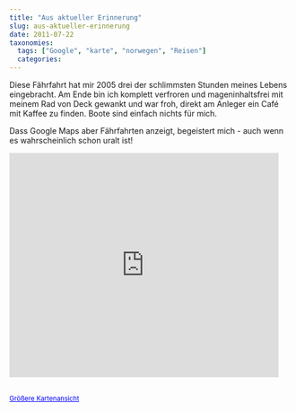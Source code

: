 ```yaml
---
title: "Aus aktueller Erinnerung"
slug: aus-aktueller-erinnerung
date: 2011-07-22
taxonomies:
  tags: ["Google", "karte", "norwegen", "Reisen"]
  categories: 
---
```


<p>Diese Fährfahrt hat mir 2005 drei der schlimmsten Stunden meines Lebens eingebracht. Am Ende bin ich komplett verfroren und mageninhaltsfrei mit meinem Rad von Deck gewankt und war froh, direkt am Anleger ein Café mit Kaffee zu finden. Boote sind einfach nichts für mich.

Dass Google Maps aber Fährfahrten anzeigt, begeistert mich - auch wenn es wahrscheinlich schon uralt ist!

<iframe width="480" height="400" frameborder="0" scrolling="no" marginheight="0" marginwidth="0" src="http://maps.google.de/maps?saddr=Bodo,+Norwegen&amp;daddr=67.678348,13.3174973+to:Moskenes,+Norwegen&amp;hl=de&amp;sll=67.589775,13.562715&amp;sspn=1.028333,4.216003&amp;geocode=FeSdAgQdNM3bACl98WNb9RDfRTFTPF2yk1t4jg%3BFYywCAQdeTXLACkj7aQyVkreRTG6h9SbjHfX0w%3BFaobDAQdcAbHAClt4JxEUDveRTHPz-_haN_woQ&amp;mra=dpe&amp;mrsp=1&amp;sz=9&amp;via=1&amp;t=h&amp;ie=UTF8&amp;ll=67.617589,13.897705&amp;spn=1.67367,5.262451&amp;z=7&amp;output=embed"></iframe>

<br><small><a href="http://maps.google.de/maps?saddr=Bodo,+Norwegen&amp;daddr=67.678348,13.3174973+to:Moskenes,+Norwegen&amp;hl=de&amp;sll=67.589775,13.562715&amp;sspn=1.028333,4.216003&amp;geocode=FeSdAgQdNM3bACl98WNb9RDfRTFTPF2yk1t4jg%3BFYywCAQdeTXLACkj7aQyVkreRTG6h9SbjHfX0w%3BFaobDAQdcAbHAClt4JxEUDveRTHPz-_haN_woQ&amp;mra=dpe&amp;mrsp=1&amp;sz=9&amp;via=1&amp;t=h&amp;ie=UTF8&amp;ll=67.617589,13.897705&amp;spn=1.67367,5.262451&amp;z=7&amp;source=embed" style="color:#0000FF;text-align:left">Größere Kartenansicht</a></small></p>